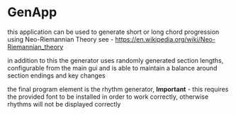 # GenApp

this application can be used to generate short or long chord progression using Neo-Riemannian Theory see - https://en.wikipedia.org/wiki/Neo-Riemannian_theory

in addition to this the generator uses randomly generated section lengths, configurable from the main gui and is able to maintain a balance around section endings and key changes

the final program element is the rhythm generator, **Important** - this requires the provided font to be installed in order to work correctly, otherwise rhythms will not be displayed correctly

